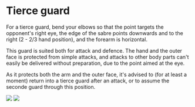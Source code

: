 # Tierce guard

For a tierce guard, bend your elbows so that the point targets the opponent's right eye, the edge of the sabre points downwards and to the right (2 - 2/3 hand position), and the forearm is horizontal.

This guard is suited both for attack and defence. The hand and the outer face is protected from simple attacks, and attacks to other body parts can't easily be delivered without preparation, due to the point aimed at the eye.

As it protects both the arm and the outer face, it's advised to (for at least a moment) return into a tierce guard after an attack, or to assume the seconde guard through this position.

![](resource:assets/images/terc_gard_1.png)
![](resource:assets/images/terc_gard_2.png)
